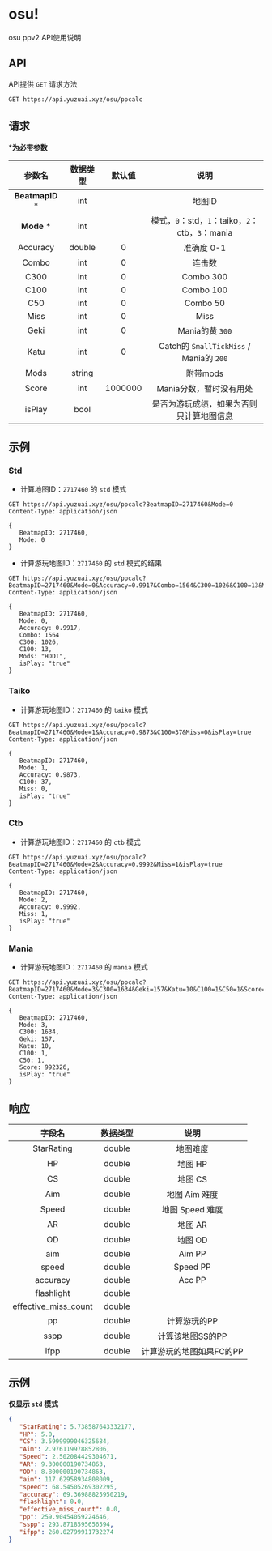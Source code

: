 # osu!

osu ppv2 API使用说明

## API

API提供 `GET` 请求方法

```http
GET https://api.yuzuai.xyz/osu/ppcalc
```

## 请求

***为必带参数**

|  参数名   |     数据类型       | 默认值 |                           说明                            |
| :-------: | :--------------: | :-----: | :--------------------------------------------------------:|
| **BeatmapID** *|   int       |         |                           地图ID                            |
| **Mode** *  |       int      |         |      模式，`0`：std，`1`：taiko，`2`：ctb，`3`：mania      |
| Accuracy  |      double      |    0    |                       准确度 0-1                           |
|   Combo   |       int        |    0    |                         连击数                             |
|   C300    |       int        |    0    |                        Combo 300                           |
|   C100    |       int        |    0    |                        Combo 100                          |
|   C50     |       int        |    0    |                        Combo 50                           |
|   Miss    |       int        |    0    |                           Miss                             |
|   Geki    |       int        |    0    |                         Mania的黄 `300`                    |
|   Katu    |       int        |    0    |           Catch的 `SmallTickMiss` / Mania的 `200`          |
|   Mods    |     string       |         |                          附带mods                          |
|   Score   |       int        | 1000000 |                    Mania分数，暂时没有用处                  |
|   isPlay  |      bool        |         |            是否为游玩成绩，如果为否则只计算地图信息           |

## 示例

### Std

- 计算地图ID：`2717460` 的 `std` 模式

```http
GET https://api.yuzuai.xyz/osu/ppcalc?BeatmapID=2717460&Mode=0
Content-Type: application/json

{
   BeatmapID: 2717460,
   Mode: 0
}
```

- 计算游玩地图ID：`2717460` 的 `std` 模式的结果

```http:no-line-numbers
GET https://api.yuzuai.xyz/osu/ppcalc?BeatmapID=2717460&Mode=0&Accuracy=0.9917&Combo=1564&C300=1026&C100=13&Mods=HDDT&isPlay=true
Content-Type: application/json

{
   BeatmapID: 2717460,
   Mode: 0,
   Accuracy: 0.9917,
   Combo: 1564
   C300: 1026,
   C100: 13,
   Mods: "HDDT",
   isPlay: "true"
}
```

### Taiko

- 计算游玩地图ID：`2717460` 的 `taiko` 模式

```http:no-line-numbers
GET https://api.yuzuai.xyz/osu/ppcalc?BeatmapID=2717460&Mode=1&Accuracy=0.9873&C100=37&Miss=0&isPlay=true
Content-Type: application/json

{
   BeatmapID: 2717460,
   Mode: 1,
   Accuracy: 0.9873,
   C100: 37,
   Miss: 0,
   isPlay: "true"
}
```

### Ctb

- 计算游玩地图ID：`2717460` 的 `ctb` 模式

```http:no-line-numbers
GET https://api.yuzuai.xyz/osu/ppcalc?BeatmapID=2717460&Mode=2&Accuracy=0.9992&Miss=1&isPlay=true
Content-Type: application/json

{
   BeatmapID: 2717460,
   Mode: 2,
   Accuracy: 0.9992,
   Miss: 1,
   isPlay: "true"
}
```

### Mania

- 计算游玩地图ID：`2717460` 的 `mania` 模式

```http:no-line-numbers
GET https://api.yuzuai.xyz/osu/ppcalc?BeatmapID=2717460&Mode=3&C300=1634&Geki=157&Katu=10&C100=1&C50=1&Score=992326&isPlay=true
Content-Type: application/json

{
   BeatmapID: 2717460,
   Mode: 3,
   C300: 1634,
   Geki: 157,
   Katu: 10,
   C100: 1,
   C50: 1,
   Score: 992326,
   isPlay: "true"
}
```

## 响应

|   字段名                |  数据类型 |         说明          |
| :-------------------:  | :------: | :--------------------:  |
|       StarRating       |  double  |         地图难度        |
|           HP           |  double  |         地图 HP         |
|           CS           |  double  |         地图 CS         |
|          Aim           |  double  |      地图 Aim 难度       |
|         Speed          |  double  |      地图 Speed 难度    |
|           AR           |  double  |         地图 AR         |
|           OD           |  double  |         地图 OD         |
|          aim           |  double  |         Aim PP          |
|         speed          |  double  |        Speed PP         |
|        accuracy        |  double  |         Acc PP          |
|       flashlight       |  double  |                         |
|  effective_miss_count  |  double  |                         |
|           pp           |  double  |       计算游玩的PP       |
|          sspp          |  double  |     计算该地图SS的PP      |
|          ifpp          |  double  |  计算游玩的地图如果FC的PP |

## 示例

**仅显示 `std` 模式**

```json
{
   "StarRating": 5.738587643332177,
   "HP": 5.0,
   "CS": 3.5999999046325684,
   "Aim": 2.976119978852806,
   "Speed": 2.502084429304671,
   "AR": 9.300000190734863,
   "OD": 8.800000190734863,
   "aim": 117.62958934808009,
   "speed": 68.54505269302295,
   "accuracy": 69.36988825950219,
   "flashlight": 0.0,
   "effective_miss_count": 0.0,
   "pp": 259.90454059224646,
   "sspp": 293.8718595656594,
   "ifpp": 260.02799911732274
}
```
